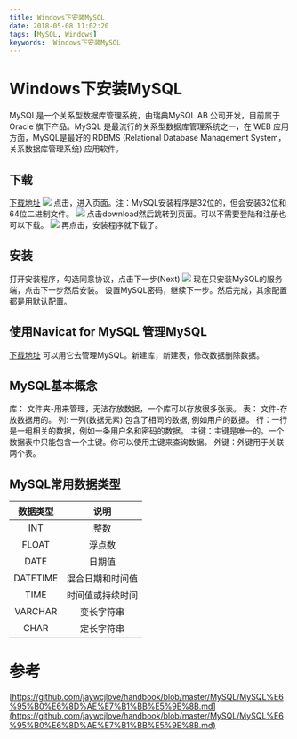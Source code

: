 ```yaml
---
title: Windows下安装MySQL
date: 2018-05-08 11:02:20
tags: [MySQL, Windows]
keywords:  Windows下安装MySQL
---
```

# Windows下安装MySQL
MySQL是一个关系型数据库管理系统，由瑞典MySQL AB 公司开发，目前属于 Oracle 旗下产品。MySQL 是最流行的关系型数据库管理系统之一，在 WEB 应用方面，MySQL是最好的 RDBMS (Relational Database Management System，关系数据库管理系统) 应用软件。
<!--more-->

## 下载
[下载地址](https://dev.mysql.com/downloads/mysql/)
![](http://hexo-1252491761.file.myqcloud.com/Windows%E4%B8%8B%E5%AE%89%E8%A3%85MySQL/QQ%E5%9B%BE%E7%89%8720180508112259.png)
点击，进入页面。注：MySQL安装程序是32位的，但会安装32位和64位二进制文件。
![](http://hexo-1252491761.file.myqcloud.com/Windows%E4%B8%8B%E5%AE%89%E8%A3%85MySQL/QQ%E5%9B%BE%E7%89%8720180508113607.png)
点击download然后跳转到页面。可以不需要登陆和注册也可以下载。
![](http://hexo-1252491761.file.myqcloud.com/Windows%E4%B8%8B%E5%AE%89%E8%A3%85MySQL/QQ%E5%9B%BE%E7%89%8720180508113906.png)
再点击，安装程序就下载了。

## 安装
打开安装程序，勾选同意协议，点击下一步(Next)
![](http://hexo-1252491761.file.myqcloud.com/Windows%E4%B8%8B%E5%AE%89%E8%A3%85MySQL/QQ%E5%9B%BE%E7%89%8720180508115626.png)
现在只安装MySQL的服务端，点击下一步然后安装。
设置MySQL密码，继续下一步。然后完成，其余配置都是用默认配置。

## 使用Navicat for MySQL 管理MySQL
[下载地址](https://www.navicat.com.cn/download/navicat-for-mysql)
可以用它去管理MySQL。新建库，新建表，修改数据删除数据。

## MySQL基本概念
库： 文件夹-用来管理，无法存放数据，一个库可以存放很多张表。
表： 文件-存放数据用的。
列: 一列(数据元素) 包含了相同的数据, 例如用户的数据。
行：一行是一组相关的数据，例如一条用户名和密码的数据。
主键：主键是唯一的。一个数据表中只能包含一个主键。你可以使用主键来查询数据。
外键：外键用于关联两个表。

## MySQL常用数据类型
| 数据类型 | 说明 |
|:-----:|:-----:|
| INT | 整数|
| FLOAT | 浮点数|
| DATE | 日期值|
| DATETIME | 混合日期和时间值|
| TIME | 时间值或持续时间|
| VARCHAR | 变长字符串|
| CHAR | 定长字符串|


# 参考
[https://github.com/jaywcjlove/handbook/blob/master/MySQL/MySQL%E6%95%B0%E6%8D%AE%E7%B1%BB%E5%9E%8B.md](https://github.com/jaywcjlove/handbook/blob/master/MySQL/MySQL%E6%95%B0%E6%8D%AE%E7%B1%BB%E5%9E%8B.md)